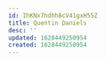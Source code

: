 ```yaml
---
id: IhKNx7hdhh8cV41gxH55Z
title: Quentin Daniels
desc: ''
updated: 1628449250954
created: 1628449250954
---
```


